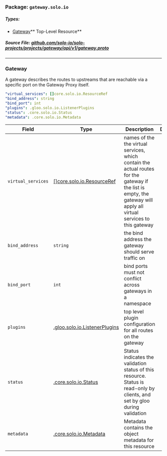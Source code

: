 <!-- Code generated by solo-kit. DO NOT EDIT. -->

### Package: `gateway.solo.io` 
##### Types:


- [Gateway](#Gateway)** Top-Level Resource**
  



##### Source File: [github.com/solo-io/solo-projects/projects/gateway/api/v1/gateway.proto](https://github.com/solo-io/solo-projects/blob/master/projects/gateway/api/v1/gateway.proto)





---
### <a name="Gateway">Gateway</a>

 

A gateway describes the routes to upstreams that are reachable via a specific port on the Gateway Proxy itself.

```yaml
"virtual_services": []core.solo.io.ResourceRef
"bind_address": string
"bind_port": int
"plugins": .gloo.solo.io.ListenerPlugins
"status": .core.solo.io.Status
"metadata": .core.solo.io.Metadata

```

| Field | Type | Description | Default |
| ----- | ---- | ----------- |----------- | 
| `virtual_services` | [[]core.solo.io.ResourceRef](../../../../../solo-kit/api/v1/ref.proto.sk.md#ResourceRef) | names of the the virtual services, which contain the actual routes for the gateway if the list is empty, the gateway will apply all virtual services to this gateway |  |
| `bind_address` | `string` | the bind address the gateway should serve traffic on |  |
| `bind_port` | `int` | bind ports must not conflict across gateways in a namespace |  |
| `plugins` | [.gloo.solo.io.ListenerPlugins](../../../gloo/api/v1/plugins.proto.sk.md#ListenerPlugins) | top level plugin configuration for all routes on the gateway |  |
| `status` | [.core.solo.io.Status](../../../../../solo-kit/api/v1/status.proto.sk.md#Status) | Status indicates the validation status of this resource. Status is read-only by clients, and set by gloo during validation |  |
| `metadata` | [.core.solo.io.Metadata](../../../../../solo-kit/api/v1/metadata.proto.sk.md#Metadata) | Metadata contains the object metadata for this resource |  |





<!-- Start of HubSpot Embed Code -->
<script type="text/javascript" id="hs-script-loader" async defer src="//js.hs-scripts.com/5130874.js"></script>
<!-- End of HubSpot Embed Code -->
